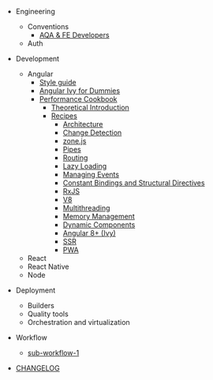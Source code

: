 - Engineering
  - Conventions
    - [AQA & FE Developers](engineering/conventions/aqa_and_fe_developers.md)
  - Auth

- Development
  - Angular
    - [Style guide](development/angular/style-guide.md)
    - [Angular Ivy for Dummies](development/angular/angular-ivy-for-dummies.md)
    - [Performance Cookbook](development/angular/performance-cookbook.md)
      - [Theoretical Introduction](development/angular/performance-cookbook.md)
      - [Recipes](development/angular/performance-cookbook.md)
        - [Architecture](development/angular/performance-cookbook/architecture.md)
        - [Change Detection](development/angular/performance-cookbook/change-detection.md)
        - [zone.js](development/angular/performance-cookbook/zonejs.md)
        - [Pipes](development/angular/performance-cookbook/pipes.md)
        - [Routing](development/angular/performance-cookbook/routing.md)
        - [Lazy Loading](development/angular/performance-cookbook/lazy-loading.md)
        - [Managing Events](development/angular/performance-cookbook/managing-events.md)
        - [Constant Bindings and Structural Directives](development/angular/performance-cookbook/constant-bindings-and-structural-directives.md)
        - [RxJS](development/angular/performance-cookbook/rxjs.md)
        - [V8](development/angular/performance-cookbook/v8.md)
        - [Multithreading](development/angular/performance-cookbook/multithreading.md)
        - [Memory Management](development/angular/performance-cookbook/memory-management.md)
        - [Dynamic Components](development/angular/performance-cookbook/dynamic-components.md)
        - [Angular 8+ (Ivy)](development/angular/performance-cookbook/angular8-ivy.md)
        - [SSR](development/angular/performance-cookbook/ssr.md)
        - [PWA](development/angular/performance-cookbook/pwa.md)
  - React
  - React Native
  - Node 

- Deployment
  - Builders
  - Quality tools
  - Orchestration and virtualization


- Workflow
  - [sub-workflow-1](workflow/sub-workflow-1.md)

- [CHANGELOG](CHANGELOG.md)
